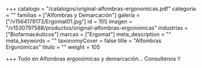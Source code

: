 +++
catalogo = "/catalogos/original-alfombras-ergonomicas.pdf"
categoria = ""
familias = ["Alfombras y Demarcación"]
galeria = ["/v1564179173/Ergomat01.jpg"]
id = 105
imagen = "/v1530797588/productos/original-alfombras-ergonomicas"
industrias = ["Biofarmacéuticos"]
marcas = ["Ergomat"]
meta_description = ""
meta_keywords = ""
taxonomyCover = false
title = "Alfombras Ergonómicas"
titulo = ""
weight = 105

+++
Todo en Alfombras ergonómicas y demarcación... Consultenos !! 
